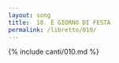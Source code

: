 ```yaml
---
layout: song
title:  10. È GIORNO DI FESTA
permalink: /libretto/010/
---
```

{% include canti/010.md %}   